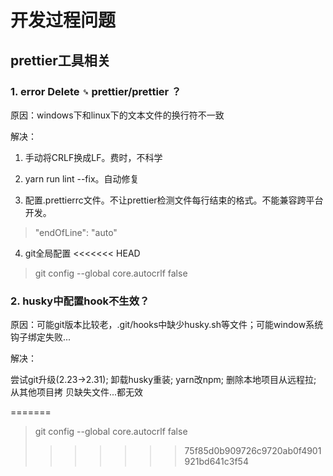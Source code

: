 # 开发过程问题

## prettier工具相关

### 1. error  Delete `␍`  prettier/prettier ？

原因：windows下和linux下的文本文件的换行符不一致

解决：

1. 手动将CRLF换成LF。费时，不科学

2. yarn run lint --fix。自动修复

3. 配置.prettierrc文件。不让prettier检测文件每行结束的格式。不能兼容跨平台开发。
> "endOfLine": "auto"

4. git全局配置
<<<<<<< HEAD
> git config --global core.autocrlf false

### 2. husky中配置hook不生效？

原因：可能git版本比较老，.git/hooks中缺少husky.sh等文件；可能window系统钩子绑定失败...

解决：

尝试git升级(2.23->2.31); 卸载husky重装; yarn改npm; 删除本地项目从远程拉; 从其他项目拷
贝缺失文件...都无效

=======
> git config --global core.autocrlf false
>>>>>>> 75f85d0b909726c9720ab0f4901921bd641c3f54
